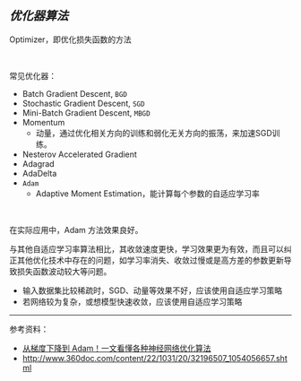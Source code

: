 

## _优化器算法_

Optimizer，即优化损失函数的方法

</br>


常见优化器：
- Batch Gradient Descent, `BGD`
- Stochastic Gradient Descent, `SGD`
- Mini-Batch Gradient Descent, `MBGD`
- Momentum
  - 动量，通过优化相关方向的训练和弱化无关方向的振荡，来加速SGD训练。
- Nesterov Accelerated Gradient
- Adagrad
- AdaDelta
- `Adam`
  - Adaptive Moment Estimation，能计算每个参数的自适应学习率


</br>

在实际应用中，Adam 方法效果良好。

与其他自适应学习率算法相比，其收敛速度更快，学习效果更为有效，而且可以纠正其他优化技术中存在的问题，如学习率消失、收敛过慢或是高方差的参数更新导致损失函数波动较大等问题。

- 输入数据集比较稀疏时，SGD、动量等效果不好，应该使用自适应学习策略
- 若网络较为复杂，或想模型快速收敛，应该使用自适应学习策略


------------

参考资料：
- [从梯度下降到 Adam！一文看懂各种神经网络优化算法](https://www.cvmart.net/community/detail/5691)
- http://www.360doc.com/content/22/1031/20/32196507_1054056657.shtml